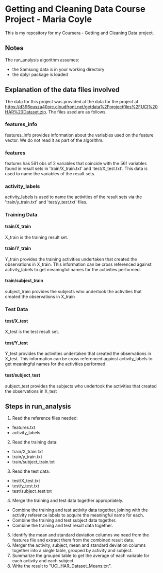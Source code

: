# Getting and Cleaning Data Course Project - Maria Coyle
This is my repository for my Coursera - Getting and Cleaning Data project. 

## Notes
The run_analysis algorithm assumes:
- the Samsung data is in your working directory
- the dplyr package is loaded

## Explanation of the data files involved 
The data for this project was provided at the data for the project at https://d396qusza40orc.cloudfront.net/getdata%2Fprojectfiles%2FUCI%20HAR%20Dataset.zip.
The files used are as follows.
### features_info     
features_info provides information about the variables used on the feature vector. We do not read it as part of the algorithm.
### features
features has 561 obs of 2 variables that coincide with the 561 variables found in result sets in 'train/X_train.txt' and 'test/X_test.txt'. This data is used to name the variables of the result sets.
### activity_labels
activity_labels is used to name the activities of the result sets via the 'train/y_train.txt' and 'test/y_test.txt' files.

### Training Data
#### train/X_train
X_train is the training result set.
#### train/Y_train
Y_train provides the training activities undertaken that created the observations in X_train. This information can be cross referenced against activity_labels to get meaningful names for the activities performed. 
#### train/subject_train
subject_train provides the subjects who undertook the activities that created the observations in X_train

### Test Data
#### test/X_test
X_test is the test result set.
#### test/Y_test
Y_test provides the activities undertaken that created the observations in X_test. This information can be cross referenced against activity_labels to get meaningful names for the activities performed. 
#### test/subject_test
subject_test provides the subjects who undertook the activities that created the observations in X_test

## Steps in run_analysis 
1. Read the reference files needed:
- features.txt
- activity_labels
2. Read the training data:
- train/X_train.txt
- train/y_train.txt
- train/subject_train.txt
3. Read the test data:
- test/X_test.txt
- test/y_test.txt
- test/subject_test.txt
4. Merge the training and test data together appropriately. 
- Combine the training and test activity data together, joining with the activity reference labels to acquire the meaningful name for each.
- Combine the training and test subject data together.
- Combine the training and test result data together.
5. Identify the mean and standard deviation columns we need from the features file and extract them from the combined result data.
6. Merger the activity, subject, mean and standard deviation columns together into a single table, grouped by activity and subject.
7. Summarize the grouped table to get the average of each variable for each activity and each subject.
8. Write the result to "UCI_HAR_Dataset_Means.txt".
